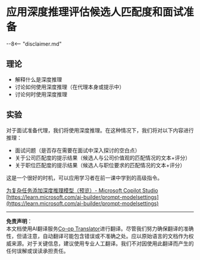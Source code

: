 <!--
CO_OP_TRANSLATOR_METADATA:
{
  "original_hash": "610b0181a64c306bc9a853fd974bc924",
  "translation_date": "2025-10-18T03:28:14+00:00",
  "source_file": "docs/operative-preview/09-deep-reasoning/README.md",
  "language_code": "zh"
}
-->
# 应用深度推理评估候选人匹配度和面试准备

--8<-- "disclaimer.md"

## 理论

- 解释什么是深度推理
- 讨论如何使用深度推理（在代理本身或提示中）
- 讨论何时使用深度推理

## 实验

对于面试准备代理，我们将使用深度推理。在这种情况下，我们将对以下内容进行推理：

- 面试问题（是否存在需要在面试中深入探讨的空白点）
- 关于公司匹配度的提示结果（候选人与公司价值观的匹配情况的文本+评分）
- 关于职位匹配度的提示结果（候选人与职位要求的匹配情况的文本+评分）

这是一个很好的时机，可以应用学习者在前一课中学到的高级指令。

[为复杂任务添加深度推理模型（预览）- Microsoft Copilot Studio](https://learn.microsoft.com/microsoft-copilot-studio/authoring-reasoning-models)  
[https://learn.microsoft.com/ai-builder/prompt-modelsettings](https://learn.microsoft.com/ai-builder/prompt-modelsettings)

---

**免责声明**：  
本文档使用AI翻译服务[Co-op Translator](https://github.com/Azure/co-op-translator)进行翻译。尽管我们努力确保翻译的准确性，但请注意，自动翻译可能包含错误或不准确之处。应以原始语言的文档作为权威来源。对于关键信息，建议使用专业人工翻译。我们不对因使用此翻译而产生的任何误解或误读承担责任。